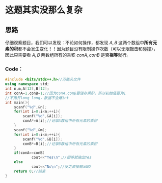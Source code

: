 # 这题其实没那么复杂
## 思路
仔细观察题目，我们可以发现：不论如何操作，都发现 $A,B$ 这两个数组中**所有元素的积**都不会发生变化！！因为题目没有限制操作次数（可以无限敲击和碰撞），因此只需要看 $A,B$ 两数组所有的乘积 $conA,conB$ 是否**相等**就行。
### Code：
```cpp
#include <bits/stdc++.h>//万能头文件
using namespace std;
int n,m,A[12],B[12];
int conA=1,conB=1;//因为conA,conB要储存乘积，所以初始值要为1
//不用开long long，数据不会爆int
int main(){
	scanf("%d",&n);
	for(int i=0;i<n;++i){
		scanf("%d",&A[i]);
		conA*=A[i];//记录A数组中所有元素的乘积
	}
	scanf("%d",&m);
	for(int i=0;i<m;++i){
		scanf("%d",&B[i]);
		conB*=B[i];//记录B数组中所有元素的乘积
	}
	if(conA==conB)
    		cout<<"Yes\n";//相等就输出Yes
	else
    		cout<<"No\n";//反之直接输出NO
	return 0;//结束
}

```
